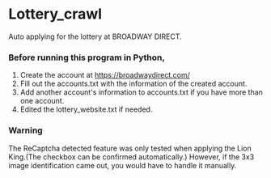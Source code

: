 # Lottery_crawl
Auto applying for the lottery at BROADWAY DIRECT.

### Before running this program in Python, 
1. Create the account at https://broadwaydirect.com/
2. Fill out the accounts.txt with the information of the created account.
3. Add another account's information to accounts.txt if you have more than one account.
4. Edited the lottery_website.txt if needed.

### Warning
The ReCaptcha detected feature was only tested when applying the Lion King.(The checkbox can be confirmed automatically.)
However, if the 3x3  image identification came out, you would have to handle it manually.


